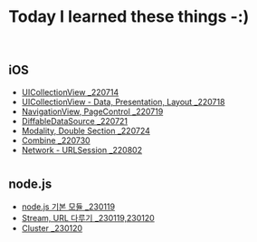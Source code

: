 # **Today I learned these things -:)**
<br>

## **iOS**
- [UICollectionView _220714](https://github.com/geniusYoo/TIL/blob/main/iOS/July%2014%2C%202022.md)
- [UICollectionView - Data, Presentation, Layout _220718](https://github.com/geniusYoo/TIL/blob/main/iOS/July%2018%2C%202022.md)
- [NavigationView, PageControl _220719](https://github.com/geniusYoo/TIL/blob/main/iOS/July%2019%2C%202022.md)
- [DiffableDataSource _220721](https://github.com/geniusYoo/TIL/blob/main/iOS/July%2021%2C%202022.md)
- [Modality, Double Section _220724](https://github.com/geniusYoo/TIL/blob/main/iOS/July%2024%2C%202022.md)
- [Combine _220730](https://github.com/geniusYoo/TIL/blob/main/iOS/July%2030%2C%202022.md)
- [Network - URLSession _220802](https://github.com/geniusYoo/TIL/blob/main/iOS/August%202%2C%202022.md)
<h1>

## **node.js**
- [node.js 기본 모듈 _230119](https://github.com/geniusYoo/TIL/blob/main/node/January%2019%2C%202023.md)
- [Stream, URL 다루기 _230119,230120](https://github.com/geniusYoo/TIL/blob/main/node/January%2019(2)%2C%202023.md)
- [Cluster _230120](https://github.com/geniusYoo/TIL/blob/main/node/January%2020%2C%202023.md)
<br>
<h1>
